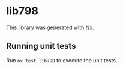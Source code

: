 # lib798

This library was generated with [Nx](https://nx.dev).

## Running unit tests

Run `nx test lib798` to execute the unit tests.
